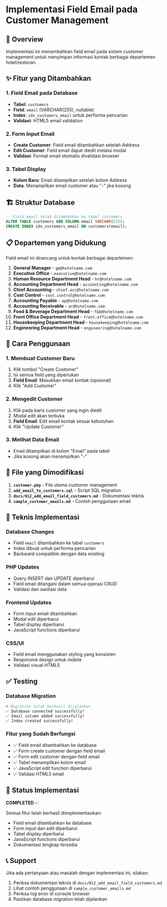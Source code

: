 # Implementasi Field Email pada Customer Management

## 🎯 Overview
Implementasi ini menambahkan field email pada sistem customer management untuk menyimpan informasi kontak berbagai departemen hotel/restoran.

## ✨ Fitur yang Ditambahkan

### 1. Field Email pada Database
- **Tabel**: `customers`
- **Field**: `email` (VARCHAR(255), nullable)
- **Index**: `idx_customers_email` untuk performa pencarian
- **Validasi**: HTML5 email validation

### 2. Form Input Email
- **Create Customer**: Field email ditambahkan setelah Address
- **Edit Customer**: Field email dapat diedit melalui modal
- **Validasi**: Format email otomatis divalidasi browser

### 3. Tabel Display
- **Kolom Baru**: Email ditampilkan setelah kolom Address
- **Data**: Menampilkan email customer atau "-" jika kosong

## 🏗️ Struktur Database

```sql
-- Field email telah ditambahkan ke tabel customers
ALTER TABLE customers ADD COLUMN email VARCHAR(255);
CREATE INDEX idx_customers_email ON customers(email);
```

## 📋 Departemen yang Didukung

Field email ini dirancang untuk kontak berbagai departemen:

1. **General Manager** - `gm@hotelname.com`
2. **Executive Office** - `executive@hotelname.com`
3. **Human Resource Department Head** - `hr@hotelname.com`
4. **Accounting Department Head** - `accounting@hotelname.com`
5. **Chief Accounting** - `chief.acc@hotelname.com`
6. **Cost Control** - `cost.control@hotelname.com`
7. **Accounting Payable** - `ap@hotelname.com`
8. **Accounting Receivable** - `ar@hotelname.com`
9. **Food & Beverage Department Head** - `f&b@hotelname.com`
10. **Front Office Department Head** - `front.office@hotelname.com`
11. **Housekeeping Department Head** - `housekeeping@hotelname.com`
12. **Engineering Department Head** - `engineering@hotelname.com`

## 🚀 Cara Penggunaan

### 1. Membuat Customer Baru
1. Klik tombol "Create Customer"
2. Isi semua field yang diperlukan
3. **Field Email**: Masukkan email kontak (opsional)
4. Klik "Add Customer"

### 2. Mengedit Customer
1. Klik pada baris customer yang ingin diedit
2. Modal edit akan terbuka
3. **Field Email**: Edit email kontak sesuai kebutuhan
4. Klik "Update Customer"

### 3. Melihat Data Email
- Email ditampilkan di kolom "Email" pada tabel
- Jika kosong akan menampilkan "-"

## 📁 File yang Dimodifikasi

1. **`customer.php`** - File utama customer management
2. **`add_email_to_customers.sql`** - Script SQL migration
3. **`docs/012_add_email_field_customers.md`** - Dokumentasi teknis
4. **`sample_customer_emails.md`** - Contoh penggunaan email

## 🔧 Teknis Implementasi

### Database Changes
- Field `email` ditambahkan ke tabel `customers`
- Index dibuat untuk performa pencarian
- Backward compatible dengan data existing

### PHP Updates
- Query INSERT dan UPDATE diperbarui
- Field email ditangani dalam semua operasi CRUD
- Validasi dan sanitasi data

### Frontend Updates
- Form input email ditambahkan
- Modal edit diperbarui
- Tabel display diperbarui
- JavaScript functions diperbarui

### CSS/UI
- Field email menggunakan styling yang konsisten
- Responsive design untuk mobile
- Validasi visual HTML5

## ✅ Testing

### Database Migration
```bash
# Migration telah berhasil dijalankan
✅ Database connected successfully!
✅ Email column added successfully!
✅ Index created successfully!
```

### Fitur yang Sudah Berfungsi
- ✅ Field email ditambahkan ke database
- ✅ Form create customer dengan field email
- ✅ Form edit customer dengan field email
- ✅ Tabel menampilkan kolom email
- ✅ JavaScript edit function diperbarui
- ✅ Validasi HTML5 email

## 🎉 Status Implementasi

**COMPLETED** ✅

Semua fitur telah berhasil diimplementasikan:
- Field email ditambahkan ke database
- Form input dan edit diperbarui
- Tabel display diperbarui
- JavaScript functions diperbarui
- Dokumentasi lengkap tersedia

## 📞 Support

Jika ada pertanyaan atau masalah dengan implementasi ini, silakan:
1. Periksa dokumentasi teknis di `docs/012_add_email_field_customers.md`
2. Lihat contoh penggunaan di `sample_customer_emails.md`
3. Periksa log error di console browser
4. Pastikan database migration telah dijalankan
